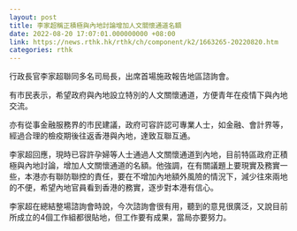 ```yaml
---
layout: post
title: 李家超稱正積極與內地討論增加人文關懷通道名額
date: 2022-08-20 17:07:01.000000000 +08:00
link: https://news.rthk.hk/rthk/ch/component/k2/1663265-20220820.htm
categories: rthk
---
```


行政長官李家超聯同多名司局長，出席首場施政報告地區諮詢會。

有市民表示，希望政府與內地設立特別的人文關懷通道，方便青年在疫情下與內地交流。

亦有從事金融服務界的市民建議，政府可容許認可專業人士，如金融、會計界等，經過合理的檢疫期後往返香港與內地，達致互聯互通。

李家超回應，現時已容許孕婦等人士通過人文關懷通道到內地，目前特區政府正積極與內地討論，增加人文關懷通道的名額。他強調，在有關議題上要現實及務實一些，本港亦有聯防聯控的責任，要在不增加內地額外風險的情況下，減少往來兩地的不便，希望內地官員看到香港的務實，逐步對本港有信心。

李家超在總結整場諮詢會時說，今次諮詢會很有用，聽到的意見很廣泛，又說目前所成立的4個工作組都很貼地，但工作要有成果，當局亦要努力。
